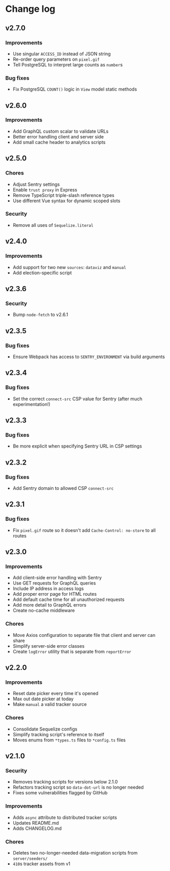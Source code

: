 # Change log

## v2.7.0

### Improvements

- Use singular `ACCESS_ID` instead of JSON string
- Re-order query parameters on `pixel.gif`
- Tell PostgreSQL to interpret large counts as `number`s

### Bug fixes

- Fix PostgreSQL `COUNT()` logic in `View` model static methods

## v2.6.0

### Improvements

- Add GraphQL custom scalar to validate URLs
- Better error handling client and server side
- Add small cache header to analytics scripts

## v2.5.0

### Chores

- Adjust Sentry settings
- Enable `trust proxy` in Express
- Remove TypeScript triple-slash reference types
- Use different Vue syntax for dynamic scoped slots

### Security

- Remove all uses of `Sequelize.literal`

## v2.4.0

### Improvements

- Add support for two new `sources`: `dataviz` and `manual`
- Add election-specific script

## v2.3.6

### Security

- Bump `node-fetch` to v2.6.1

## v2.3.5

### Bug fixes

- Ensure Webpack has access to `SENTRY_ENVIRONMENT` via build arguments

## v2.3.4

### Bug fixes

- Set the correct `connect-src` CSP value for Sentry (after much experimentation!)

## v2.3.3

### Bug fixes

- Be more explicit when specifying Sentry URL in CSP settings

## v2.3.2

### Bug fixes

- Add Sentry domain to allowed CSP `connect-src`

## v2.3.1

### Bug fixes

- Fix `pixel.gif` route so it doesn't add `Cache-Control: no-store` to all routes

## v2.3.0

### Improvements

- Add client-side error handling with Sentry
- Use GET requests for GraphQL queries
- Include IP address in access logs
- Add proper error page for HTML routes
- Add default cache time for all unauthorized requests
- Add more detail to GraphQL errors
- Create no-cache middleware

### Chores

- Move Axios configuration to separate file that client and server can share
- Simplify server-side error classes
- Create `logError` utility that is separate from `reportError`

## v2.2.0

### Improvements

- Reset date picker every time it's opened
- Max out date picker at today
- Make `manual` a valid tracker source

### Chores

- Consolidate Sequelize configs
- Simplify tracking script's reference to itself
- Moves enums from `*types.ts` files to `*config.ts` files

## v2.1.0

### Security

- Removes tracking scripts for versions below 2.1.0
- Refactors tracking script so `data-dot-url` is no longer needed
- Fixes some vulnerabilities flagged by GitHub

### Improvements

- Adds `async` attribute to distributed tracker scripts
- Updates README.md
- Adds CHANGELOG.md

### Chores

- Deletes two no-longer-needed data-migration scripts from `server/seeders/`
- `410`s tracker assets from v1
